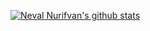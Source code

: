 [![Neval Nurifvan's github stats](https://github-readme-stats.vercel.app/api?username=abaiik)](https://github.com/abaiik/github-readme-stats)
